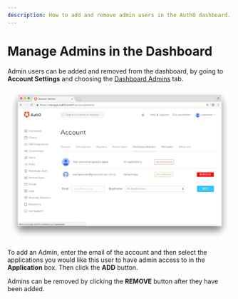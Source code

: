 ```yaml
---
description: How to add and remove admin users in the Auth0 dashboard.
---
```


# Manage Admins in the Dashboard

Admin users can be added and removed from the dashboard, by going to **Account Settings** and choosing the [Dashboard Admins](${manage_url}/#/account/admins) tab.

![Change Dashboard Admins](/media/articles/tutorials/manage-admins.png)

To add an Admin, enter the email of the account and then select the applications you would like this user to have admin access to in the **Application** box. Then click the **ADD** button.

Admins can be removed by clicking the **REMOVE** button after they have been added.
